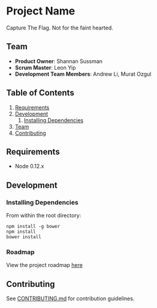# Project Name

Capture The Flag. Not for the faint hearted.

## Team

  - __Product Owner__: Shannan Sussman
  - __Scrum Master__: Leon Yip
  - __Development Team Members__: Andrew Li, Murat Ozgul

## Table of Contents

1. [Requirements](#requirements)
1. [Development](#development)
    1. [Installing Dependencies](#installing-dependencies)
1. [Team](#team)
1. [Contributing](#contributing)

## Requirements

- Node 0.12.x

## Development

### Installing Dependencies

From within the root directory:

```
npm install -g bower
npm install
bower install
```

### Roadmap

View the project roadmap [here](https://github.com/missingadjective/missingadjective/issues)

## Contributing

See [CONTRIBUTING.md](CONTRIBUTING.md) for contribution guidelines.
